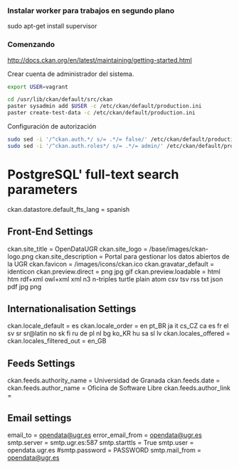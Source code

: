 ### Instalar worker para trabajos en segundo plano
sudo apt-get install supervisor

### Comenzando
http://docs.ckan.org/en/latest/maintaining/getting-started.html

Crear cuenta de administrador del sistema.

```bash
export USER=vagrant

cd /usr/lib/ckan/default/src/ckan
paster sysadmin add $USER -c /etc/ckan/default/production.ini
paster create-test-data -c /etc/ckan/default/production.ini
```

Configuración de autorización

```bash
sudo sed -i '/^ckan.auth.*/ s/= .*/= false/' /etc/ckan/default/production.ini
sudo sed -i '/^ckan.auth.roles*/ s/= .*/= admin/' /etc/ckan/default/production.ini
```

# PostgreSQL' full-text search parameters
ckan.datastore.default_fts_lang = spanish


## Front-End Settings
ckan.site_title = OpenDataUGR
ckan.site_logo = /base/images/ckan-logo.png
ckan.site_description = Portal para gestionar los datos abiertos de la UGR
ckan.favicon = /images/icons/ckan.ico
ckan.gravatar_default = identicon
ckan.preview.direct = png jpg gif
ckan.preview.loadable = html htm rdf+xml owl+xml xml n3 n-triples turtle plain atom csv tsv rss txt json pdf jpg png


## Internationalisation Settings
ckan.locale_default = es
ckan.locale_order = en pt_BR ja it cs_CZ ca es fr el sv sr sr@latin no sk fi ru de pl nl bg ko_KR hu sa sl lv
ckan.locales_offered =
ckan.locales_filtered_out = en_GB


## Feeds Settings
ckan.feeds.authority_name = Universidad de Granada
ckan.feeds.date =
ckan.feeds.author_name = Oficina de Software Libre
ckan.feeds.author_link =


## Email settings
email_to = opendata@ugr.es
error_email_from = opendata@ugr.es
smtp.server = smtp.ugr.es:587
smtp.starttls = True
smtp.user = opendata.ugr.es
#smtp.password = PASSWORD
smtp.mail_from = opendata@ugr.es
